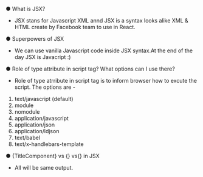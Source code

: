 ● What is JSX?

- JSX stans for Javascript XML annd JSX is a syntax looks alike XML & HTML create by Facebook team to use in React.

● Superpowers of JSX

- We can use vanilla Javascript code inside JSX syntax.At the end of the day JSX is Javacript :)

● Role of type attribute in script tag? What options can I use there?

- Role of type atrribute in script tag is to inform browser how to excute the script. The options are -

1.  text/javascript (default)
2.  module
3.  nomodule
4.  application/javascript
5.  application/json
6.  application/ldjson
7.  text/babel
8.  text/x-handlebars-template

● {TitleComponent} vs {<TitleComponent/>} vs{<TitleComponent></TitleComponent>} in JSX

- All will be same output.
